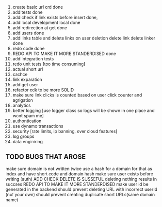 1. create basic url crd done
1. add tests done
1. add check if link exists before insert done,
1. add local development local done
1. add redirection at get done
1. add users done
1. add links table and delete links on user deletion delete link delete linker done
1. redo code done
1. REDO API TO MAKE IT MORE STANDERDISED done
1. add integration tests
1. redo unit tests [too time consuming]
1. actual short url
1. cachce
1. link exparation
1. add get user
1. refactor cdk to be more SOLID
1. make sure link clicks is counted based on user click counter and agrigation
1. analytics
1. better logging [use logger class so logs will be shown in one place and wont spam me]
1. authontication
1. use dynamo transactions
1. security [rate limits, ip banning, over cloud features]
1. log groups
1. data enginiring

## TODO BUGS THAT AROSE

make sure domain is not written twice use a hash for a domain for that as index
and have short code and domain hash
make sure user exists before writing (auth)
ADD CHECK DELETE IS SUSSEFUL
deleting nothing results in succses
REDO API TO MAKE IT MORE STANDERDISED
make user id be generated in the backend
should prevent deleting URL with incorrect userId (not your own)
should prevent creating duplicate short URLs(same domain name)
